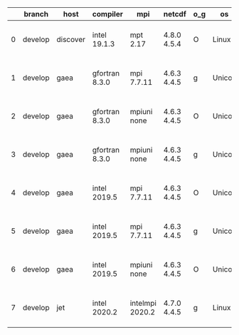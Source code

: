 |    | branch   | host     | compiler       | mpi             | netcdf      | o_g   | os     | build   | u_pass   | u_fail   | s_pass   | s_fail   | e_pass   | e_fail   | nuopc_pass   | nuopc_fail   | artifacts_hash                                                                                                                                        | modified                  |
|----|----------|----------|----------------|-----------------|-------------|-------|--------|---------|----------|----------|----------|----------|----------|----------|--------------|--------------|-------------------------------------------------------------------------------------------------------------------------------------------------------|---------------------------|
|  0 | develop  | discover | intel 19.1.3   | mpt 2.17        | 4.8.0 4.5.4 | O     | Linux  | pass    | pending  | pending  | pending  | pending  | pending  | pending  | pending      | pending      | [artifacts](https://github.com/esmf-org/esmf-test-artifacts/tree/2fc1c0f0b6b2ac426482083ea3f0e3ca00ef2804/develop/discover/intel/19.1.3/O/mpt/2.17)   | 2022-03-22 01:35:15 -0400 |
|  1 | develop  | gaea     | gfortran 8.3.0 | mpi 7.7.11      | 4.6.3 4.4.5 | g     | Unicos | pass    | pending  | pending  | pending  | pending  | pending  | pending  | pending      | pending      | [artifacts](https://github.com/esmf-org/esmf-test-artifacts/tree/59dc39807c8ef050b30b264cc2ce29b97ecf2028/develop/gaea/gfortran/8.3.0/g/mpi/7.7.11)   | 2022-03-22 01:09:08 -0400 |
|  2 | develop  | gaea     | gfortran 8.3.0 | mpiuni none     | 4.6.3 4.4.5 | O     | Unicos | pass    | 11742    | 0        | 8        | 0        | 43       | 0        | 0            | 50           | [artifacts](https://github.com/esmf-org/esmf-test-artifacts/tree/4f73156f1cdfa48e788e70858661fed9cfeba472/develop/gaea/gfortran/8.3.0/O/mpiuni/none)  | 2022-03-22 01:33:36 -0400 |
|  3 | develop  | gaea     | gfortran 8.3.0 | mpiuni none     | 4.6.3 4.4.5 | g     | Unicos | pass    | pending  | pending  | pending  | pending  | pending  | pending  | pending      | pending      | [artifacts](https://github.com/esmf-org/esmf-test-artifacts/tree/34289d34616945c2a1a17fc4464ca44ae9cd13c1/develop/gaea/gfortran/8.3.0/g/mpiuni/none)  | 2022-03-22 00:56:24 -0400 |
|  4 | develop  | gaea     | intel 2019.5   | mpi 7.7.11      | 4.6.3 4.4.5 | O     | Unicos | pass    | pending  | pending  | pending  | pending  | pending  | pending  | pending      | pending      | [artifacts](https://github.com/esmf-org/esmf-test-artifacts/tree/b4563e52803212b2f70202a2a3dbdcfa47095aac/develop/gaea/intel/2019.5/O/mpi/7.7.11)     | 2022-03-22 00:54:51 -0400 |
|  5 | develop  | gaea     | intel 2019.5   | mpi 7.7.11      | 4.6.3 4.4.5 | g     | Unicos | pass    | pending  | pending  | pending  | pending  | pending  | pending  | pending      | pending      | [artifacts](https://github.com/esmf-org/esmf-test-artifacts/tree/93bd57fb71ef9105a5c98634e1b5c32905f97a0e/develop/gaea/intel/2019.5/g/mpi/7.7.11)     | 2022-03-22 01:25:11 -0400 |
|  6 | develop  | gaea     | intel 2019.5   | mpiuni none     | 4.6.3 4.4.5 | O     | Unicos | pass    | 11727    | 15       | 8        | 0        | 43       | 0        | 0            | 50           | [artifacts](https://github.com/esmf-org/esmf-test-artifacts/tree/0715da779de3579e4cc1350c075816abdf5ee704/develop/gaea/intel/2019.5/O/mpiuni/none)    | 2022-03-22 01:32:22 -0400 |
|  7 | develop  | jet      | intel 2020.2   | intelmpi 2020.2 | 4.7.0 4.4.5 | g     | Linux  | pass    | 13269    | 0        | 49       | 0        | 80       | 0        | 50           | 0            | [artifacts](https://github.com/esmf-org/esmf-test-artifacts/tree/4fcf55d8448d58601c962ecc2a69e1a75c4c9ff1/develop/jet/intel/2020.2/g/intelmpi/2020.2) | 2022-03-22 04:57:25 +0000 |